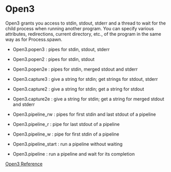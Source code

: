 # Open3

Open3 grants you access to stdin, stdout, stderr and a thread to wait for the
child process when running another program. You can specify various
attributes, redirections, current directory, etc., of the program in the same
way as for Process.spawn.

*   Open3.popen3 : pipes for stdin, stdout, stderr
*   Open3.popen2 : pipes for stdin, stdout
*   Open3.popen2e : pipes for stdin, merged stdout and stderr
*   Open3.capture3 : give a string for stdin; get strings for stdout, stderr
*   Open3.capture2 : give a string for stdin; get a string for stdout
*   Open3.capture2e : give a string for stdin; get a string for merged stdout
    and stderr

*   Open3.pipeline_rw : pipes for first stdin and last stdout of a pipeline
*   Open3.pipeline_r : pipe for last stdout of a pipeline
*   Open3.pipeline_w : pipe for first stdin of a pipeline
*   Open3.pipeline_start : run a pipeline without waiting
*   Open3.pipeline : run a pipeline and wait for its completion


[Open3 Reference](https://ruby-doc.org/stdlib-2.6/libdoc/open3/rdoc/Open3.html)